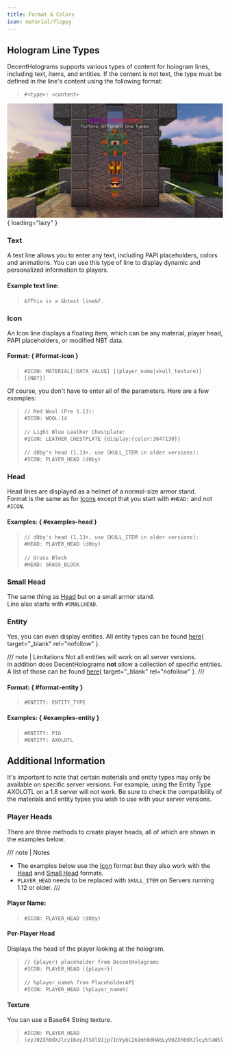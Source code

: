 ```yaml
---
title: Format & Colors
icon: material/floppy
---
```


## Hologram Line Types

DecentHolograms supports various types of content for hologram lines, including text, items, and entities. If the content is not text, the type must be defined in the line's content using the following format:

> ```command
> #<type>: <content>
> ```

![line type examples](../../assets/images/format/line-types.png){ loading="lazy" }

### Text

A text line allows you to enter any text, including PAPI placeholders, colors and animations. You can use this type of line to display dynamic and personalized information to players.

#### Example text line:

> ```
> &fThis is a &btext line&f.
> ```

### Icon

An Icon line displays a floating item, which can be any material, player head, PAPI placeholders, or modified NBT data.

#### Format: { #format-icon }

> ```
> #ICON: MATERIAL[:DATA_VALUE] [(player_name|skull_texture)] [{NBT}]
> ```

Of course, you don't have to enter all of the parameters. Here are a few examples:

> ```
> // Red Wool (Pre 1.13):
> #ICON: WOOL:14
> 
> // Light Blue Leather Chestplate:
> #ICON: LEATHER_CHESTPLATE {display:{color:3847130}}
> 
> // d0by's head (1.13+, use SKULL_ITEM in older versions):
> #ICON: PLAYER_HEAD (d0by)
> ```

### Head

Head lines are displayed as a helmet of a normal-size armor stand.  
Format is the same as for [Icons](#icon) except that you start with `#HEAD:` and not `#ICON`.

#### Examples: { #examples-head }

> ```
> // d0by's head (1.13+, use SKULL_ITEM in older versions):
> #HEAD: PLAYER_HEAD (d0by)
> 
> // Grass Block
> #HEAD: GRASS_BLOCK
> ```

### Small Head

The same thing as [Head](#head) but on a small armor stand.  
Line also starts with `#SMALLHEAD`.

### Entity

Yes, you can even display entities. All entity types can be found [here](https://hub.spigotmc.org/javadocs/bukkit/org/bukkit/entity/EntityType.html){ target="_blank" rel="nofollow" }.

/// note | Limitations
Not all entities will work on all server versions.  
In addition does DecentHolograms **not** allow a collection of specific entities. A list of those can be found [here](https://github.com/DecentSoftware-eu/DecentHolograms/blob/main/src/main/java/eu/decentsoftware/holograms/api/utils/entity/DecentEntityType.java){ target="_blank" rel="nofollow" }.
///

#### Format: { #format-entity }

> ```
> #ENTITY: ENTITY_TYPE
> ```

#### Examples: { #examples-entity }

> ```
> #ENTITY: PIG
> #ENTITY: AXOLOTL
> ```

## Additional Information

It's important to note that certain materials and entity types may only be available on specific server versions. For example, using the Entity Type AXOLOTL on a 1.8 server will not work. Be sure to check the compatibility of the materials and entity types you wish to use with your server versions.

### Player Heads

There are three methods to create player heads, all of which are shown in the examples below.

/// note | Notes
- The examples below use the [Icon](#icon) format but they also work with the [Head](#head) and [Small Head](#small-head) formats.
- `PLAYER_HEAD` needs to be replaced with `SKULL_ITEM` on Servers running 1.12 or older.
///

#### Player Name:

> ```
> #ICON: PLAYER_HEAD (d0by)
> ```

#### Per-Player Head

Displays the head of the player looking at the hologram.

> ```
> // {player} placeholder from DecentHolograms
> #ICON: PLAYER_HEAD ({player})
> 
> // %player_name% from PlaceholderAPI
> #ICON: PLAYER_HEAD (%player_name%)
> ```

#### Texture

You can use a Base64 String texture.

> ```
> #ICON: PLAYER_HEAD (eyJ0ZXh0dXJlcyI6eyJTS0lOIjp7InVybCI6Imh0dHA6Ly90ZXh0dXJlcy5taW5lY3JhZnQubmV0L3RleHR1cmUvODE2ZjAwNzNjNTg3MDNkOGQ0MWU1NWUwYTNhYmIwNDJiNzNmOGMxMDViYzQxYzJmMDJmZmUzM2YwMzgzY2YwYSJ9fX0=)
> ```